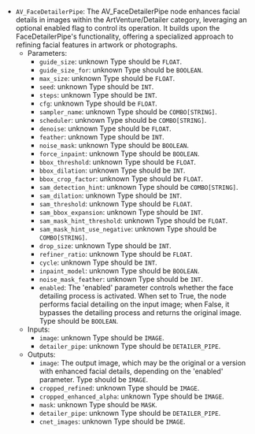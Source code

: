 - `AV_FaceDetailerPipe`: The AV_FaceDetailerPipe node enhances facial details in images within the ArtVenture/Detailer category, leveraging an optional enabled flag to control its operation. It builds upon the FaceDetailerPipe's functionality, offering a specialized approach to refining facial features in artwork or photographs.
    - Parameters:
        - `guide_size`: unknown Type should be `FLOAT`.
        - `guide_size_for`: unknown Type should be `BOOLEAN`.
        - `max_size`: unknown Type should be `FLOAT`.
        - `seed`: unknown Type should be `INT`.
        - `steps`: unknown Type should be `INT`.
        - `cfg`: unknown Type should be `FLOAT`.
        - `sampler_name`: unknown Type should be `COMBO[STRING]`.
        - `scheduler`: unknown Type should be `COMBO[STRING]`.
        - `denoise`: unknown Type should be `FLOAT`.
        - `feather`: unknown Type should be `INT`.
        - `noise_mask`: unknown Type should be `BOOLEAN`.
        - `force_inpaint`: unknown Type should be `BOOLEAN`.
        - `bbox_threshold`: unknown Type should be `FLOAT`.
        - `bbox_dilation`: unknown Type should be `INT`.
        - `bbox_crop_factor`: unknown Type should be `FLOAT`.
        - `sam_detection_hint`: unknown Type should be `COMBO[STRING]`.
        - `sam_dilation`: unknown Type should be `INT`.
        - `sam_threshold`: unknown Type should be `FLOAT`.
        - `sam_bbox_expansion`: unknown Type should be `INT`.
        - `sam_mask_hint_threshold`: unknown Type should be `FLOAT`.
        - `sam_mask_hint_use_negative`: unknown Type should be `COMBO[STRING]`.
        - `drop_size`: unknown Type should be `INT`.
        - `refiner_ratio`: unknown Type should be `FLOAT`.
        - `cycle`: unknown Type should be `INT`.
        - `inpaint_model`: unknown Type should be `BOOLEAN`.
        - `noise_mask_feather`: unknown Type should be `INT`.
        - `enabled`: The 'enabled' parameter controls whether the face detailing process is activated. When set to True, the node performs facial detailing on the input image; when False, it bypasses the detailing process and returns the original image. Type should be `BOOLEAN`.
    - Inputs:
        - `image`: unknown Type should be `IMAGE`.
        - `detailer_pipe`: unknown Type should be `DETAILER_PIPE`.
    - Outputs:
        - `image`: The output image, which may be the original or a version with enhanced facial details, depending on the 'enabled' parameter. Type should be `IMAGE`.
        - `cropped_refined`: unknown Type should be `IMAGE`.
        - `cropped_enhanced_alpha`: unknown Type should be `IMAGE`.
        - `mask`: unknown Type should be `MASK`.
        - `detailer_pipe`: unknown Type should be `DETAILER_PIPE`.
        - `cnet_images`: unknown Type should be `IMAGE`.
